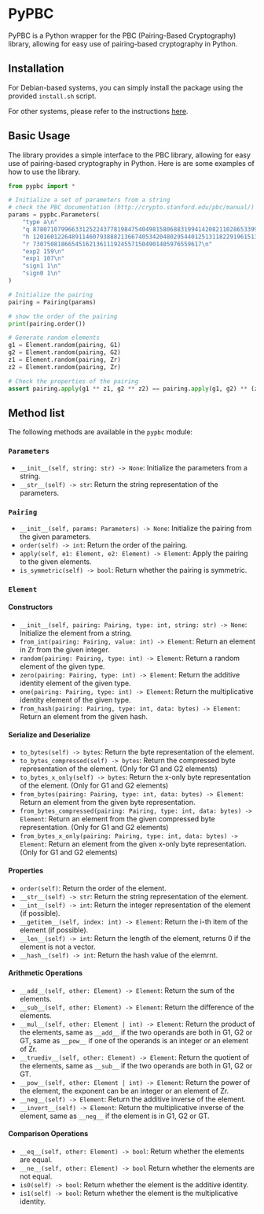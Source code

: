 # PyPBC

PyPBC is a Python wrapper for the PBC (Pairing-Based Cryptography) library, allowing for easy use of pairing-based cryptography in Python.

## Installation

For Debian-based systems, you can simply install the package using the provided `install.sh` script.

For other systems, please refer to the instructions [here](INSTALL).

## Basic Usage

The library provides a simple interface to the PBC library, allowing for easy use of pairing-based cryptography in Python. Here is are some examples of how to use the library.

```python
from pypbc import *

# Initialize a set of parameters from a string 
# check the PBC documentation (http://crypto.stanford.edu/pbc/manual/) for more information
params = pypbc.Parameters(
    "type a\n"
    "q 8780710799663312522437781984754049815806883199414208211028653399266475630880222957078625179422662221423155858769582317459277713367317481324925129998224791\n"
    "h 12016012264891146079388821366740534204802954401251311822919615131047207289359704531102844802183906537786776\n"
    "r 730750818665451621361119245571504901405976559617\n"
    "exp2 159\n"
    "exp1 107\n"
    "sign1 1\n"
    "sign0 1\n"
)

# Initialize the pairing
pairing = Pairing(params)

# show the order of the pairing
print(pairing.order())

# Generate random elements
g1 = Element.random(pairing, G1)
g2 = Element.random(pairing, G2)
z1 = Element.random(pairing, Zr)
z2 = Element.random(pairing, Zr)

# Check the properties of the pairing
assert pairing.apply(g1 ** z1, g2 ** z2) == pairing.apply(g1, g2) ** (z1 * z2)
```

## Method list

The following methods are available in the `pypbc` module:

### `Parameters`

- `__init__(self, string: str) -> None`: Initialize the parameters from a string.
- `__str__(self) -> str`: Return the string representation of the parameters.

### `Pairing`
    
- `__init__(self, params: Parameters) -> None`: Initialize the pairing from the given parameters.
- `order(self) -> int`: Return the order of the pairing.
- `apply(self, e1: Element, e2: Element) -> Element`: Apply the pairing to the given elements.
- `is_symmetric(self) -> bool`: Return whether the pairing is symmetric.

### `Element`
    
#### Constructors

- `__init__(self, pairing: Pairing, type: int, string: str) -> None`: Initialize the element from a string.
- `from_int(pairing: Pairing, value: int) -> Element`: Return an element in Zr from the given integer.
- `random(pairing: Pairing, type: int) -> Element`: Return a random element of the given type.
- `zero(pairing: Pairing, type: int) -> Element`: Return the additive identity element of the given type.
- `one(pairing: Pairing, type: int) -> Element`: Return the multiplicative identity element of the given type.
- `from_hash(pairing: Pairing, type: int, data: bytes) -> Element`: Return an element from the given hash.

#### Serialize and Deserialize

- `to_bytes(self) -> bytes`: Return the byte representation of the element.
- `to_bytes_compressed(self) -> bytes`: Return the compressed byte representation of the element. (Only for G1 and G2 elements)
- `to_bytes_x_only(self) -> bytes`: Return the x-only byte representation of the element. (Only for G1 and G2 elements)
- `from_bytes(pairing: Pairing, type: int, data: bytes) -> Element`: Return an element from the given byte representation.
- `from_bytes_compressed(pairing: Pairing, type: int, data: bytes) -> Element`: Return an element from the given compressed byte representation. (Only for G1 and G2 elements)
- `from_bytes_x_only(pairing: Pairing, type: int, data: bytes) -> Element`: Return an element from the given x-only byte representation. (Only for G1 and G2 elements)

#### Properties

- `order(self)`: Return the order of the element.
- `__str__(self) -> str`: Return the string representation of the element.
- `__int__(self) -> int`: Return the integer representation of the element (if possible).
- `__getitem__(self, index: int) -> Element`: Return the i-th item of the element (if possible).
- `__len__(self) -> int`: Return the length of the element, returns 0 if the element is not a vector.
- `__hash__(self) -> int`: Return the hash value of the elemrnt.

#### Arithmetic Operations

- `__add__(self, other: Element) -> Element`: Return the sum of the elements.
- `__sub__(self, other: Element) -> Element`: Return the difference of the elements.
- `__mul__(self, other: Element | int) -> Element`: Return the product of the elements, same as `__add__` if the two operands are both in G1, G2 or GT, same as `__pow__` if one of the operands is an integer or an element of Zr.
- `__truediv__(self, other: Element) -> Element`: Return the quotient of the elements, same as `__sub__` if the two operands are both in G1, G2 or GT.
- `__pow__(self, other: Element | int) -> Element`: Return the power of the element, the exponent can be an integer or an element of Zr.
- `__neg__(self) -> Element`: Return the additive inverse of the element.
- `__invert__(self) -> Element`: Return the multiplicative inverse of the element, same as `__neg__` if the element is in G1, G2 or GT.

#### Comparison Operations

- `__eq__(self, other: Element) -> bool`: Return whether the elements are equal.
- `__ne__(self, other: Element) -> bool`
Return whether the elements are not equal.
- `is0(self) -> bool`: Return whether the element is the additive identity.
- `is1(self) -> bool`: Return whether the element is the multiplicative identity.
